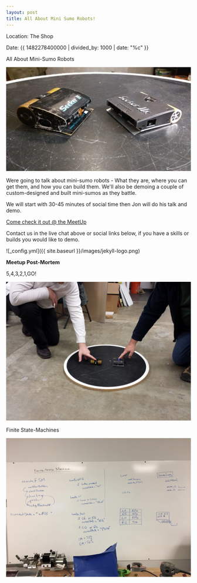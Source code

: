 ```yaml
---
layout: post
title: All About Mini Sumo Robots!
---
```


Location: The Shop

Date: {{ 1482278400000 | divided_by: 1000 | date: "%c" }}


All About Mini-Sumo Robots

![Mini Sumo!](/images/minisumo.jpg)

Were going to talk about mini-sumo robots - What they are, where you can get them, and how you can build them. We'll also be demoing a couple of custom-designed and built mini-sumos as they battle.


We will start with 30-45 minutes of social time then Jon will do his talk and demo.


[Come check it out @ the MeetUp](https://www.meetup.com/londonmakerscommunity/events/236137358/)


Contact us in the live chat above or social links below, if you have a skills or builds you would like to demo.


![_config.yml]({{ site.baseurl }}/images/jekyll-logo.png)


**Meetup Post-Mortem**

5,4,3,2,1,GO!

![Mini Sumo!](/images/minisumoevent001.jpg)

Finite State-Machines

![Mini Sumo!](/images/minisumoevent002.jpg)

<br />

<div class="youtube" id="tqT4KNuRohw"></div>

<br />

<!--more-->

